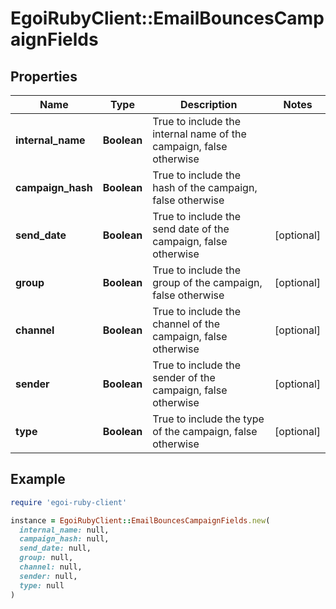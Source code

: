 # EgoiRubyClient::EmailBouncesCampaignFields

## Properties

| Name | Type | Description | Notes |
| ---- | ---- | ----------- | ----- |
| **internal_name** | **Boolean** | True to include the internal name of the campaign, false otherwise |  |
| **campaign_hash** | **Boolean** | True to include the hash of the campaign, false otherwise |  |
| **send_date** | **Boolean** | True to include the send date of the campaign, false otherwise | [optional] |
| **group** | **Boolean** | True to include the group of the campaign, false otherwise | [optional] |
| **channel** | **Boolean** | True to include the channel of the campaign, false otherwise | [optional] |
| **sender** | **Boolean** | True to include the sender of the campaign, false otherwise | [optional] |
| **type** | **Boolean** | True to include the type of the campaign, false otherwise | [optional] |

## Example

```ruby
require 'egoi-ruby-client'

instance = EgoiRubyClient::EmailBouncesCampaignFields.new(
  internal_name: null,
  campaign_hash: null,
  send_date: null,
  group: null,
  channel: null,
  sender: null,
  type: null
)
```

